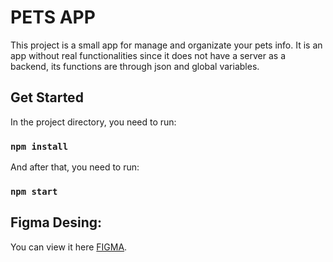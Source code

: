 # PETS APP

This project is a small app for manage and organizate your pets info.
It is an app without real functionalities since it does not have a server as a backend, its functions are through json and global variables.

## Get Started

In the project directory, you need to run:

### `npm install`

And after that, you need to run:
 
### `npm start`


## Figma Desing:

You can view it here [FIGMA]([https://facebook.github.io/create-react-app/docs/getting-started](https://www.figma.com/file/ytNJd7RuHn20YWbnzaehC8/Untitled?type=design&node-id=0%3A1&mode=design&t=Wj4fnG0tD8s4Htpv-1)https://www.figma.com/file/ytNJd7RuHn20YWbnzaehC8/Untitled?type=design&node-id=0%3A1&mode=design&t=Wj4fnG0tD8s4Htpv-1).

